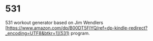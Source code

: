 # 531
531 workout generator based on Jim Wendlers [https://www.amazon.com/dp/B00DT5FIYQ/ref=dp-kindle-redirect?_encoding=UTF8&btkr=1](531) program.
